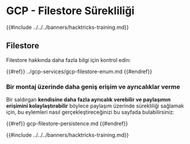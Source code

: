 # GCP - Filestore Sürekliliği

{{#include ../../../banners/hacktricks-training.md}}

## Filestore

Filestore hakkında daha fazla bilgi için kontrol edin:

{{#ref}}
../gcp-services/gcp-filestore-enum.md
{{#endref}}

### Bir montaj üzerinde daha geniş erişim ve ayrıcalıklar verme

Bir saldırgan **kendisine daha fazla ayrıcalık verebilir ve paylaşımın erişimini kolaylaştırabilir** böylece paylaşım üzerinde sürekliliği sağlamak için, bu eylemleri nasıl gerçekleştireceğinizi bu sayfada bulabilirsiniz:

{{#ref}}
gcp-filestore-persistence.md
{{#endref}}

{{#include ../../../banners/hacktricks-training.md}}

